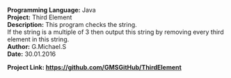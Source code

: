 <b>Programming Language:</b> Java <br>
<b>Project:</b> Third Element <br>
<b>Description:</b> This program checks the string. <br> 
If the string is a multiple of 3 then output this string by removing every third element in this string. <br>
<b>Author:</b> G.Michael.S <br>
<b>Date:</b> 30.01.2016 <br>

<b>Project Link: https://github.com/GMSGitHub/ThirdElement </b>
